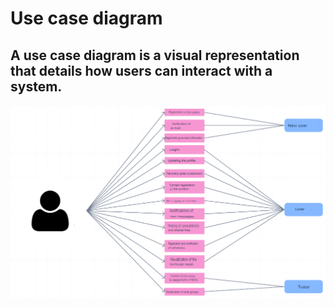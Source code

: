 # Use case diagram 
## A use case diagram is a visual representation that details how users can interact with a system.

![Use case diagram ](https://raw.githubusercontent.com/Chayy80/Repostorio-Equipo-3/refs/heads/FIS%234_PB/Resources%20%26%20Assets/Use%20Case%20Diagram.png)
